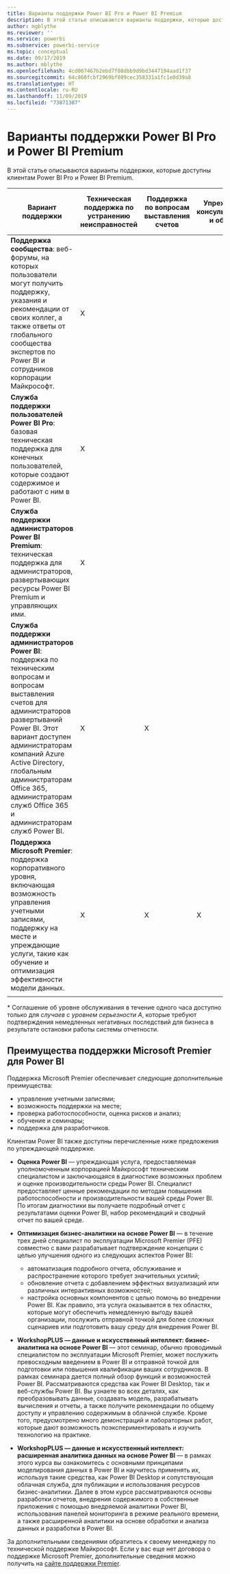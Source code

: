 ```yaml
---
title: Варианты поддержки Power BI Pro и Power BI Premium
description: В этой статье описываются варианты поддержки, которые доступны клиентам Power BI Pro и Power BI Premium.
author: mgblythe
ms.reviewer: ''
ms.service: powerbi
ms.subservice: powerbi-service
ms.topic: conceptual
ms.date: 09/17/2019
ms.author: mblythe
ms.openlocfilehash: 4cd007467b2ebd7f08dbb9d9bd3447194aad1f37
ms.sourcegitcommit: 64c860fcbf2969bf089cec358331a1fc1e0d39a8
ms.translationtype: HT
ms.contentlocale: ru-RU
ms.lasthandoff: 11/09/2019
ms.locfileid: "73871387"
---
```

# <a name="power-bi-pro-and-power-bi-premium-support-options"></a>Варианты поддержки Power BI Pro и Power BI Premium

В этой статье описываются варианты поддержки, которые доступны клиентам Power BI Pro и Power BI Premium.

| **Вариант поддержки** | **Техническая поддержка по устранению неисправностей** | **Поддержка по вопросам выставления счетов** | **Упреждающее консультирование и обучение** | **Уровень обслуживания <br>(время до первой реакции)** | **Канал поддержки** |
| --- | --- | --- | --- | --- | --- |
| **Поддержка сообщества**: веб-форумы, на которых пользователи могут получить поддержку, указания и рекомендации от своих коллег, а также ответы от глобального сообщества экспертов по Power BI и сотрудников корпорации Майкрософт. | X |   |   | Нет. Участники форумов отвечают на вопросы по мере своих возможностей. | [Сообщество Power BI](https://community.powerbi.com) |
| **Служба поддержки пользователей Power BI Pro**: базовая техническая поддержка для конечных пользователей, которые создают содержимое и работают с ним в Power BI. | X |   |   | Один рабочий день. | [Сайт службы поддержки Power BI](https://support.powerbi.com)  |
| **Служба поддержки администраторов Power BI Premium**: техническая поддержка для администраторов, развертывающих ресурсы Power BI Premium и управляющих ими. | X |   |   | Один рабочий день или один час в зависимости от серьезности случая.\* | [Сайт службы поддержки Power BI](https://support.powerbi.com)<br>ИЛИ<br>[Центр администрирования Microsoft 365](https://portal.office.com/adminportal)<br>ИЛИ<br> Телефон |
| **Служба поддержки администраторов Power BI**: поддержка по техническим вопросам и вопросам выставления счетов для администраторов развертываний Power BI.  Этот вариант доступен администраторам компаний Azure Active Directory, глобальным администраторам Office 365, администраторам служб Office 365 и администраторам служб Power BI. | X | X |   | Один рабочий день или один час в зависимости от серьезности случая.\* | [Центр администрирования Microsoft 365](https://portal.office.com/adminportal)<br>ИЛИ<br> Телефон |
| **Поддержка Microsoft Premier**: поддержка корпоративного уровня, включающая возможность управления учетными записями, поддержку на месте и упреждающие услуги, такие как обучение и оптимизация эффективности модели данных. | X | X | X | Зависит от предложения и серьезности случая.\* | Менеджер по технической поддержке <br>ИЛИ<br> [Центр администрирования Microsoft 365](https://portal.office.com/adminportal) |
| | | | | | |

\* Соглашение об уровне обслуживания в течение одного часа доступно только для _случаев с уровнем серьезности A_, которые требуют подтверждения немедленных негативных последствий для бизнеса в результате остановки работы системы отчетности.

## <a name="power-bi-benefits-for-microsoft-premier-support"></a>Преимущества поддержки Microsoft Premier для Power BI

Поддержка Microsoft Premier обеспечивает следующие дополнительные преимущества:

- управление учетными записями;
- возможность поддержки на месте;
- проверка работоспособности, оценка рисков и анализ;
- обучение и семинары;
- поддержка для разработчиков.

Клиентам Power BI также доступны перечисленные ниже предложения по упреждающей поддержке.

 - **Оценка Power BI** — упреждающая услуга, предоставляемая уполномоченным корпорацией Майкрософт техническим специалистом и заключающаяся в диагностике возможных проблем и оценке производительности среды Power BI. Специалист предоставляет ценные рекомендации по методам повышения работоспособности и производительности вашей среды Power BI. По итогам диагностики вы получаете подробный отчет с результатами оценки Power BI, набор рекомендаций и сводный отчет по вашей среде.

 - **Оптимизация бизнес-аналитики на основе Power BI** — в течение трех дней специалист по эксплуатации Microsoft Premier (PFE) совместно с вами разрабатывает подтверждение концепции с целью улучшения одного из следующих аспектов Power BI:
    - автоматизация подробного отчета, обслуживание и распространение которого требует значительных усилий;
    - обновление отчета с добавлением эффектных визуализаций или различных интерактивных возможностей; 
    - настройка основных компонентов с целью помочь во внедрении Power BI. Как правило, эта услуга оказывается в тех областях, которые могут обеспечить немедленную выгоду вашей организации, послужить отправной точкой для более сложных сценариев или подготовить вашу среду для внедрения Power BI.

  - **WorkshopPLUS — данные и искусственный интеллект: бизнес-аналитика на основе Power BI** — этот семинар, обычно проводимый специалистом по эксплуатации Microsoft Premier, может послужить превосходным введением в Power BI и отправной точкой для подготовки или повышения квалификации ваших сотрудников.
В рамках семинара дается полный обзор функций и возможностей Power BI. Рассматриваются средства как Power BI Desktop, так и веб-службы Power BI. Вы узнаете во всех деталях, как преобразовывать данные, создавать модель, разрабатывать вычисления и отчеты, а также получите рекомендации по общему доступу и управлению содержимым в облачной службе. Кроме того, предусмотрено много демонстраций и лабораторных работ, которые дают возможность поэкспериментировать и изучить технологию на практике.

  - **WorkshopPLUS — данные и искусственный интеллект: расширенная аналитика данных на основе Power BI** — в рамках этого курса вы ознакомитесь с основными принципами моделирования данных в Power BI и научитесь применять их, используя такие средства, как Power BI Desktop и сопутствующая облачная служба, для публикации и использования ресурсов бизнес-аналитики. Далее в этом курсе рассматриваются основы разработки отчетов, внедрения содержимого в собственные приложения с помощью внедряемой аналитики Power BI, использования панелей мониторинга в режиме реального времени, а также расширенной аналитики на основе обработки и анализа данных и разработки в Power BI.

За дополнительными сведениями обратитесь к своему менеджеру по технической поддержке Майкрософт. Если у вас еще нет договора о поддержке Microsoft Premier, дополнительные сведения можно получить на [сайте поддержки Premier](https://support.microsoft.com/premier).
